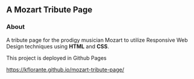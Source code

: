 A Mozart Tribute Page
---

### About
A tribute page for the prodigy musician Mozart to utilize Responsive Web Design techniques using **HTML** and **CSS**.

This project is deployed in Github Pages

https://kflorante.github.io/mozart-tribute-page/
